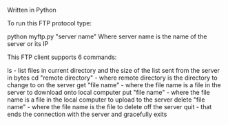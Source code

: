 Written in Python

To run this FTP protocol type:

python myftp.py "server name"
Where server name is the name of the server or its IP

This FTP client supports 6 commands:

ls                      - list files in current directory and the size of the list sent from the server in bytes
cd "remote directory"   - where remote directory is the directory to change to on the server
get "file name"         - where the file name is a file in the server to download onto local computer
put "file name"         - where the file name is a file in the local computer to upload to the server
delete "file name"      - where the file name is the file to delete off the server
quit                    - that ends the connection with the server and gracefully exits